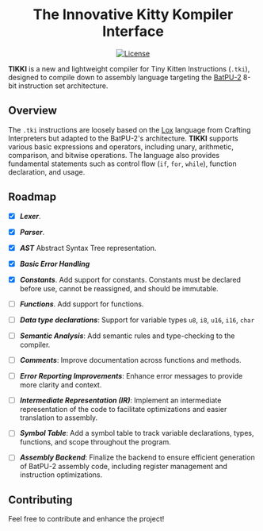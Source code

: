 
# <div align="center"> The Innovative Kitty Kompiler Interface </div>

<div align="center">

[![License][license-badge]][license-link]

</div>


**TIKKI** is a new and lightweight compiler for Tiny Kitten Instructions (`.tki`), designed to compile down to assembly language targeting the [BatPU-2](https://github.com/mattbatwings/BatPU-2) 8-bit instruction set architecture.
## Overview
The `.tki` instructions are loosely based on the [Lox](https://github.com/munificent/craftinginterpreters) language from Crafting Interpreters but adapted to the BatPU-2's architecture. **TIKKI** supports various basic expressions and operators, including unary, arithmetic, comparison, and bitwise operations. The language also provides fundamental statements such as control flow (`if`, `for`, `while`), function declaration, and usage.
## Roadmap
- [x]  ***Lexer***.
- [x]  ***Parser***.
- [x]  ***AST*** Abstract Syntax Tree representation.
- [x]  ***Basic Error Handling***
- [x]  ***Constants***. Add support for constants. Constants must be declared before use, cannot be reassigned, and should be immutable.
- [ ]  ***Functions***. Add support for functions.
- [ ]  ***Data type declarations***:  Support for variable types `u8`, `i8`, `u16`, `i16`, `char`
- [ ]  ***Semantic Analysis***: Add semantic rules and type-checking to the compiler.
- [ ]  ***Comments***: Improve documentation across functions and methods.
- [ ]  ***Error Reporting Improvements***: Enhance error messages to provide more clarity and context.
- [ ]  ***Intermediate Representation (IR)***: Implement an intermediate representation of the code to facilitate optimizations and easier translation to assembly.
- [ ]  ***Symbol Table***: Add a symbol table to track variable declarations, types, functions, and scope throughout the program.
- [ ]  ***Assembly Backend***: Finalize the backend to ensure efficient generation of BatPU-2 assembly code, including register management and instruction optimizations.


## Contributing

Feel free to contribute and enhance the project!


[license-link]:https://github.com/hanstibberio/tikki/blob/main/LICENSE
[license-badge]:https://img.shields.io/github/license/hanstibberio/tikki?style=for-the-badge&label=license&color=success